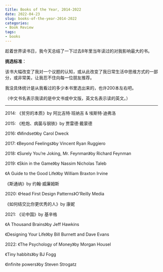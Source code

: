 ```yaml
---
title: Books of the Year, 2014-2022
date: 2022-04-23
slug: books-of-the-year-2014-2022
categories:
- Book Review
tags:
- books
---
```


趁着世界读书日，我今天总结了一下过去8年里当年读过的对我影响最大的书。



**挑选标准**：

该书大幅改变了我对一个议题的认知，或从此改变了我日常生活中思维方式的一部分，或非常美，让我忍不住向每一位朋友推荐。



我没具体统计是从我看过的多少本书里选出来的，也许200本左右吧。



（中文书名表示我读的是中文书或中文版，英文名表示读的英文。）

----

2014: 《贫穷的本质》by 阿比吉特·班纳吉 & 埃斯特·迪弗洛



2015: 《枪炮、病菌与钢铁》by 贾雷德·戴蒙德



2016: 《Mindset》by Carol Dweck



2017: 《Beyond Feelings》by Vincent Ryan Ruggiero



2018: 《Surely You’re Joking, Mr. Feynman》by Richard Feynman



2019: 《Skin in the Game》by Nassim Nicholas Taleb

《A Guide to the Good Life》by William Braxton Irvine

《斯通纳》by 约翰·威廉姆斯



2020: 《Head First Design Patterns》O'Reilly Media

《如何结交比你更优秀的人》by 康妮



2021: 《论中国》by 基辛格

《A Thousand Brains》by Jeff Hawkins

《Designing Your Life》by Bill Burnett and Dave Evans



2022: 《The Psychology of Money》by Morgan Housel

《Tiny habbits》by BJ Fogg

《Infinite powers》by Steven Strogatz